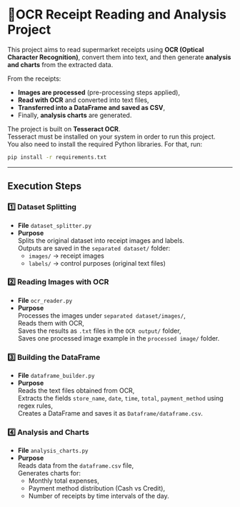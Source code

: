 # 📝OCR Receipt Reading and Analysis Project

This project aims to read supermarket receipts using **OCR (Optical Character Recognition)**, convert them into text, and then generate **analysis and charts** from the extracted data.  

From the receipts:
- **Images are processed** (pre-processing steps applied),
- **Read with OCR** and converted into text files,
- **Transferred into a DataFrame and saved as CSV**,
- Finally, **analysis charts** are generated.

The project is built on **Tesseract OCR**.  
Tesseract must be installed on your system in order to run this project.  
You also need to install the required Python libraries. For that, run:  

```bash
pip install -r requirements.txt
```


---

## Execution Steps

### 1️⃣ Dataset Splitting
- **File** `dataset_splitter.py`  
- **Purpose**  
  Splits the original dataset into receipt images and labels.  
  Outputs are saved in the `separated dataset/` folder:  
  - `images/` → receipt images  
  - `labels/` → control purposes (original text files)

### 2️⃣ Reading Images with OCR

- **File** `ocr_reader.py`  
- **Purpose**  
  Processes the images under `separated dataset/images/`,  
  Reads them with OCR,  
  Saves the results as `.txt` files in the `OCR output/` folder,  
  Saves one processed image example in the `processed image/` folder.

### 3️⃣ Building the DataFrame

- **File** `dataframe_builder.py`  
- **Purpose**  
  Reads the text files obtained from OCR,  
  Extracts the fields `store_name`, `date`, `time`, `total`, `payment_method` using regex rules,  
  Creates a DataFrame and saves it as `Dataframe/dataframe.csv`.

### 4️⃣ Analysis and Charts

- **File** `analysis_charts.py`  
- **Purpose**  
  Reads data from the `dataframe.csv` file,  
  Generates charts for:  
  - Monthly total expenses,  
  - Payment method distribution (Cash vs Credit),  
  - Number of receipts by time intervals of the day.  
